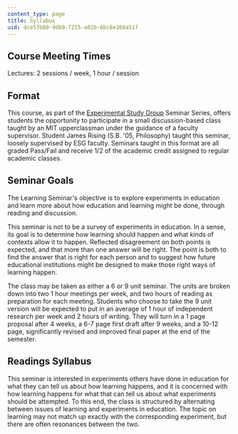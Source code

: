 ```yaml
---
content_type: page
title: Syllabus
uid: dce57b80-9db9-7215-a01b-6bc8e168a51f
---
```


Course Meeting Times
--------------------

Lectures: 2 sessions / week, 1 hour / session

Format
------

This course, as part of the [Experimental Study Group](https://esg.mit.edu/) Seminar Series, offers students the opportunity to participate in a small discussion-based class taught by an MIT upperclassman under the guidance of a faculty supervisor. Student James Rising (S.B. '05, Philosophy) taught this seminar, loosely supervised by ESG faculty. Seminars taught in this format are all graded Pass/Fail and receive 1/2 of the academic credit assigned to regular academic classes.

Seminar Goals
-------------

The Learning Seminar's objective is to explore experiments in education and learn more about how education and learning might be done, through reading and discussion.

This seminar is not to be a survey of experiments in education. In a sense, its goal is to determine how learning should happen and what kinds of contexts allow it to happen. Reflected disagreement on both points is expected, and that more than one answer will be right. The point is both to find the answer that is right for each person and to suggest how future educational institutions might be designed to make those right ways of learning happen.

The class may be taken as either a 6 or 9 unit seminar. The units are broken down into two 1 hour meetings per week, and two hours of reading as preparation for each meeting. Students who choose to take the 9 unit version will be expected to put in an average of 1 hour of independent research per week and 2 hours of writing. They will turn in a 1 page proposal after 4 weeks, a 6-7 page first draft after 9 weeks, and a 10-12 page, significantly revised and improved final paper at the end of the semester.

Readings Syllabus
-----------------

This seminar is interested in experiments others have done in education for what they can tell us about how learning happens, and it is concerned with how learning happens for what that can tell us about what experiments should be attempted. To this end, the class is structured by alternating between issues of learning and experiments in education. The topic on learning may not match up exactly with the corresponding experiment, but there are often resonances between the two.